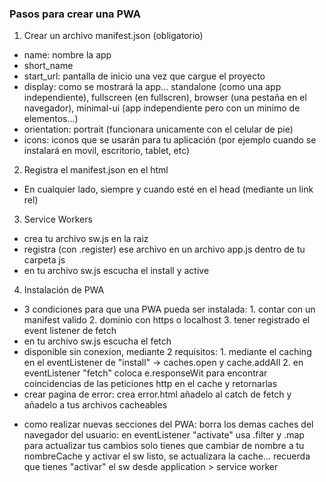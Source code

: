 ### Pasos para crear una PWA

1. Crear un archivo manifest.json (obligatorio)

-   name: nombre la app
-   short_name
-   start_url: pantalla de inicio una vez que cargue el proyecto
-   display: como se mostrará la app... standalone (como una app independiente), fullscreen (en fullscren), browser (una pestaña en el navegador), minimal-ui (app independiente pero con un minimo de elementos...)
-   orientation: portrait (funcionara unicamente con el celular de pie)
-   icons: iconos que se usarán para tu aplicación (por ejemplo cuando se instalará en movil, escritorio, tablet, etc)

2. Registra el manifest.json en el html

-   En cualquier lado, siempre y cuando esté en el head (mediante un link rel)

<!-- hasta aqui ya tendrías digamos la base... lighthouse te dice que todavia te falta instalar service workers para que se registre como PWA  -->

3. Service Workers

-   crea tu archivo sw.js en la raiz
-   registra (con .register) ese archivo en un archivo app.js dentro de tu carpeta js
-   en tu archivo sw.js escucha el install y active

4. Instalación de PWA

-   3 condiciones para que una PWA pueda ser instalada: 1. contar con un manifest valido 2. dominio con https o localhost 3. tener registrado el event listener de fetch
-   en tu archivo sw.js escucha el fetch
    <!-- En el contexto de un Service Worker, un evento "fetch" es un tipo de evento que se dispara cada vez que se hace una solicitud HTTP (como cargar una página web, una imagen, una hoja de estilos CSS, un archivo JavaScript, etc.) dentro del alcance del Service Worker. -->
    <!-- * Hasta aqui ya eres capaz de instalar tu PWA -->
-   disponible sin conexion, mediante 2 requisitos: 1. mediante el caching en el eventListener de "install" -> caches.open y cache.addAll 2. en eventListener "fetch" coloca e.responseWit para encontrar coincidencias de las peticiones http en el cache y retornarlas
-   crear pagina de error: crea error.html añadelo al catch de fetch y añadelo a tus archivos cacheables
<!--
si solo quieres que tus nuevos cambios realizados (ya sea en un index.html) se vean reflejados, entonces solo limpia cache storage y recarga
si quieres limpiar todo, desde la chrome dev tool debes: unregister serviceworker, clear storage, limpiar cache storage
-->
-   como realizar nuevas secciones del PWA: 
borra los demas caches del navegador del usuario: en eventListener "activate" usa .filter y .map
para actualizar tus cambios solo tienes que cambiar de nombre a tu nombreCache y activar el sw listo, se actualizara la cache... recuerda que tienes "activar" el sw desde application > service worker
